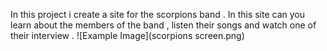 In this project i create a site for the scorpions band . In this site can you learn about the members of the band , listen their songs and watch one of their interview .
![Example Image](scorpions screen.png)

